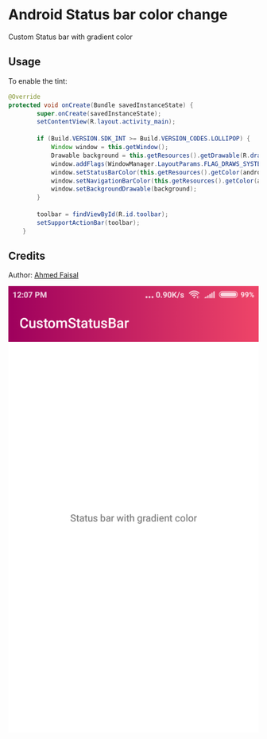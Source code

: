 # Android Status bar color change
Custom Status bar with gradient color

Usage
-----

To enable the tint:

```java
@Override
protected void onCreate(Bundle savedInstanceState) {
        super.onCreate(savedInstanceState);
        setContentView(R.layout.activity_main);

        if (Build.VERSION.SDK_INT >= Build.VERSION_CODES.LOLLIPOP) {
            Window window = this.getWindow();
            Drawable background = this.getResources().getDrawable(R.drawable.statusbar_gradient);
            window.addFlags(WindowManager.LayoutParams.FLAG_DRAWS_SYSTEM_BAR_BACKGROUNDS);
            window.setStatusBarColor(this.getResources().getColor(android.R.color.transparent));
            window.setNavigationBarColor(this.getResources().getColor(android.R.color.transparent));
            window.setBackgroundDrawable(background);
        }

        toolbar = findViewById(R.id.toolbar);
        setSupportActionBar(toolbar);
    }
```

Credits
-------

Author: [Ahmed Faisal](https://github.com/afrussel)



![screenshot](https://github.com/afrussel/CustomStatusBarWithGradientColor/blob/master/status_bar_gradient_color.png "screenshot")
